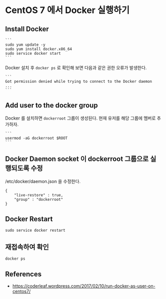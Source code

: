 # CentOS 7 에서 Docker 실행하기

## Install Docker

    ```
    sudo yum update -y
    sudo yum install docker.x86_64
    sudo service docker start
    ```

Docker 설치 후 ```docker ps``` 로 확인해 보면 다음과 같은 권한 오류가 발생한다.

    ```
    Got permission denied while trying to connect to the Docker daemon  ...
    ```

## Add user to the docker group

Docker 를 설치하면 ```dockerroot``` 그룹이 생성된다. 현재 유저를 해당 그룹에 멤버로 추가하자.

    ```
    usermod -aG dockerroot $ROOT
    ```

## Docker Daemon socket 이 dockerroot 그룹으로 실행되도록 수정

/etc/docker/daemon.json 을 수정한다.

   ```
   {
       "live-restore" : true,
       "group" : "dockerroot"
   }
   ```

## Docker Restart 

   ```
   sudo service docker restart
   ```

## 재접속하여 확인

   ```
   docker ps
   ```

## References
  * https://coderleaf.wordpress.com/2017/02/10/run-docker-as-user-on-centos7/
  
